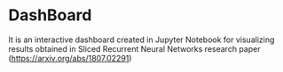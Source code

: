 # DashBoard
It is an interactive dashboard created in Jupyter Notebook for visualizing results obtained in Sliced Recurrent Neural Networks research paper (https://arxiv.org/abs/1807.02291)
